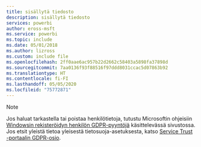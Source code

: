 ```yaml
---
title: sisällytä tiedosto
description: sisällytä tiedosto
services: powerbi
author: eross-msft
ms.service: powerbi
ms.topic: include
ms.date: 05/01/2018
ms.author: lizross
ms.custom: include file
ms.openlocfilehash: 2ff0aae6ac957b22d2662c58403a5898fa37898d
ms.sourcegitcommit: 7aa0136f93f88516f97ddd8031ccac5d07863b92
ms.translationtype: HT
ms.contentlocale: fi-FI
ms.lasthandoff: 05/05/2020
ms.locfileid: "75772871"
---
```

>[!Note]
>Jos haluat tarkastella tai poistaa henkilötietoja, tutustu Microsoftin ohjeisiin [Windowsin rekisteröidyn henkilön GDPR-pyyntöjä](/microsoft-365/compliance/manage-gdpr-data-subject-requests-with-the-dsr-case-tool) käsittelevässä sivustossa. Jos etsit yleistä tietoa yleisestä tietosuoja-asetuksesta, katso [Service Trust -portaalin GDPR-osio](https://servicetrust.microsoft.com/ViewPage/GDPRGetStarted).
